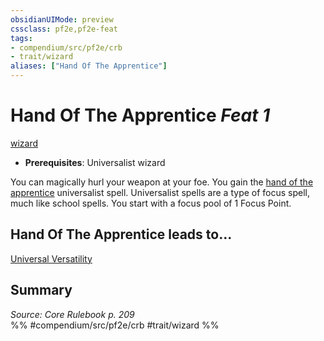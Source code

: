 ```yaml
---
obsidianUIMode: preview
cssclass: pf2e,pf2e-feat
tags:
- compendium/src/pf2e/crb
- trait/wizard
aliases: ["Hand Of The Apprentice"]
---
```

# Hand Of The Apprentice  *Feat 1*  
[wizard](rules/traits/wizard.md "Wizard Class Trait")  

- **Prerequisites**: Universalist wizard

You can magically hurl your weapon at your foe. You gain the [hand of the apprentice](compendium/spells/hand-of-the-apprentice.md) universalist spell. Universalist spells are a type of focus spell, much like school spells. You start with a focus pool of 1 Focus Point.

## Hand Of The Apprentice leads to...

[Universal Versatility](compendium/feats/universal-versatility.md)

## Summary

*Source: Core Rulebook p. 209*  
%% #compendium/src/pf2e/crb #trait/wizard %%